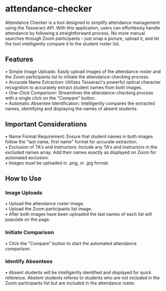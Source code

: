 # attendance-checker

Attendance Checker is a tool designed to simplify attendance management using the Tesseract API. With this application, users can effortlessly handle attendance by following a straightforward process. No more manual searches through Zoom participants – just snap a picture, upload it, and let the tool intelligently compare it to the student roster list. 

## Features
• Simple Image Uploads: Easily upload images of the attendance roster and the Zoom participants list to initiate the attendance-checking process.  
• Accurate Name Extraction: Utilizes Tesseract's powerful optical character recognition to accurately extract student names from both images.  
• One-Click Comparison: Streamlines the attendance-checking process with a single click on the "Compare" button.  
• Automatic Absentee Identification: Intelligently compares the extracted names, identifying and displaying the names of absent students. 

## Important Considerations
• Name Format Requirement: Ensure that student names in both images follow the "last name, first name" format for accurate extraction.  
• Exclusion of TA's and Instructors: Include any TA's and instructors in the excluded names array. Add their names exactly as displayed on Zoom for automated exclusion.  
• Images must be uploaded in .png, or .jpg format.

## How to Use  
### Image Uploads
• Upload the attendance roster image.  
• Upload the Zoom participants list image.  
• After both images have been uploaded the last names of each list will populate on the page.  

### Initiate Comparison  
• Click the "Compare" button to start the automated attendance comparison.   

### Identify Absentees  
• Absent students will be intelligently identified and displayed for quick reference. Abstent students referes to students who are not included in the Zoom participants list but are included in the attendance roster.  
